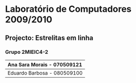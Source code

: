 # Laboratório de Computadores 2009/2010 #
## Projecto: Estrelitas em linha ##
### Grupo 2MIEIC4-2 ###
|Ana Sara Morais - 070509121|
|:--------------------------|
|Eduardo Barbosa - 080509100|